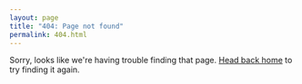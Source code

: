 ```yaml
---
layout: page
title: "404: Page not found"
permalink: 404.html
---
```


<p class="lead">Sorry, looks like we're having trouble finding that page. <a href="{{ site.baseurl }}/">Head back home</a> to try finding it again.</p>
